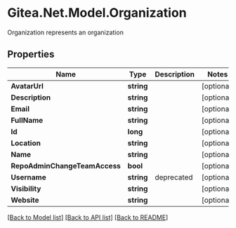# Gitea.Net.Model.Organization
Organization represents an organization

## Properties

Name | Type | Description | Notes
------------ | ------------- | ------------- | -------------
**AvatarUrl** | **string** |  | [optional] 
**Description** | **string** |  | [optional] 
**Email** | **string** |  | [optional] 
**FullName** | **string** |  | [optional] 
**Id** | **long** |  | [optional] 
**Location** | **string** |  | [optional] 
**Name** | **string** |  | [optional] 
**RepoAdminChangeTeamAccess** | **bool** |  | [optional] 
**Username** | **string** | deprecated | [optional] 
**Visibility** | **string** |  | [optional] 
**Website** | **string** |  | [optional] 

[[Back to Model list]](../README.md#documentation-for-models) [[Back to API list]](../README.md#documentation-for-api-endpoints) [[Back to README]](../README.md)

